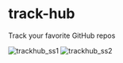 # track-hub
Track your favorite GitHub repos

![trackhub_ss1](https://github.com/virunarala/track-hub/assets/82951524/cfcddd58-6c13-4157-bc52-17bbaf6e6e29)
![trackhub_ss2](https://github.com/virunarala/track-hub/assets/82951524/99a55a25-4eac-4130-a536-31510caf954b)
